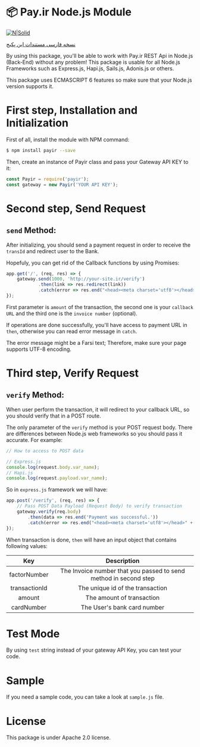 # 📦 Pay.ir Node.js Module

[![N|Solid](https://pay.ir/assets/img/logo.png.pagespeed.ce.DAyscoRFh0.png)](https://pay.ir)

[نسخه فارسی مستندات این پکیج](http://github.com/erfansahaf/payir/blob/master/Fa.md)


By using this package, you'll be able to work with Pay.ir REST Api in Node.js (Back-End) without any problem! This package is usable for all Node.js Frameworks such as Express.js, Hapi.js, Sails.js, Adonis.js or others.

This package uses ECMASCRIPT 6 features so make sure that your Node.js version supports it.

# First step, Installation and Initialization

First of all, install the module with NPM command:

```sh
$ npm install payir --save
``` 

Then, create an instance of Payir class and pass your Gateway API KEY to it:

```js
const Payir = require('payir');
const gateway = new Payir('YOUR API KEY');
```

# Second step, Send Request

## `send` Method:

After initializing, you should send a payment request in order to receive the `transId` and redirect user to the Bank.

Hopefuly, you can get rid of the Callback functions by using Promises:

```js
app.get('/', (req, res) => {
    gateway.send(1000, 'http://your-site.ir/verify')
            .then(link => res.redirect(link))
            .catch(error => res.end("<head><meta charset='utf8'></head>" + error));
});
```

First parameter is `amount` of the transaction, the second one is your `callback URL` and the third one is the `invoice number` (optional).

If operations are done successfully, you'll have access to payment URL in `then`, otherwise you can read error message in `catch`.

The error message might be a Farsi text; Therefore, make sure your page supports UTF-8 encoding.

# Third step, Verify Request

## `verify` Method:

When user perform the transaction, it will redirect to your callback URL, so you should verify that in a POST route.

The only parameter of the `verify` method is your POST request body. There are differences between Node.js web frameworks so you should pass it accurate. For example:

```js
// How to access to POST data

// Express.js
console.log(request.body.var_name);
// Hapi.js
console.log(request.payload.var_name);
```

So in `express.js` framework we will have:

```js
app.post('/verify', (req, res) => {
    // Pass POST Data Payload (Request Body) to verify transaction
    gateway.verify(req.body)
        .then(data => res.end('Payment was successful.'))
        .catch(error => res.end("<head><meta charset='utf8'></head>" + error));
});
```

When transaction is done,  `then` will have an input object that contains following values:

|      Key      	|                            Description                           	|
|:-------------:	|:----------------------------------------------------------------:	|
|  factorNumber 	| The Invoice number that you passed to send method in second step 	|
| transactionId 	|                   The unique id of the transaction                   	|
|     amount    	|                     The amount of transaction                    	|
|   cardNumber  	|                      The User's bank card number                     	|

# Test Mode

By using `test` string instead of your gateway API Key, you can test your code.

# Sample

If you need a sample code, you can take a look at `sample.js` file.

# License

This package is under Apache 2.0 license.